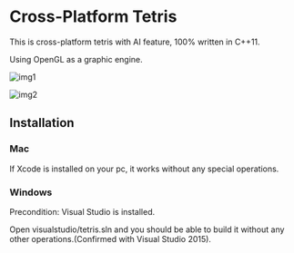 # Cross-Platform Tetris

This is cross-platform tetris with AI feature, 100% written in C++11. 

Using OpenGL as a graphic engine.


![img1](https://i.imgur.com/mNicU3C.png?1)

    
![img2](https://i.imgur.com/NQI6zH8.png?1)

## Installation

### Mac
If Xcode is installed on your pc, it works without any special operations.

### Windows
Precondition: Visual Studio is installed.

Open visualstudio/tetris.sln and you should be able to build it without any other operations.(Confirmed with Visual Studio 2015). 
